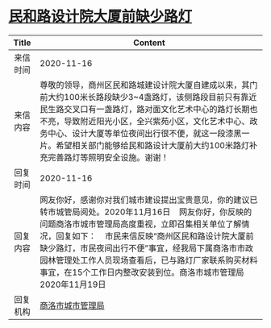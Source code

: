 # [民和路设计院大厦前缺少路灯](http://www.shangluo.gov.cn/zmhd/ldxxxx.jsp?urltype=leadermail.LeaderMailContentUrl&wbtreeid=1112&leadermailid=6619)

| Title |                                                                                                    Content                                                                                                     |
|:-----:|----------------------------------------------------------------------------------------------------------------------------------------------------------------------------------------------------------------|
| 来信时间  | 2020-11-16                                                                                                                                                                                                     |
| 来信内容  | 尊敬的领导，商州区民和路城建设计院大厦自建成以来，其门前大约100米长路段缺少3~4盏路灯，该侧路段目前只有靠近民生路交叉口有一盏路灯，路对面文化艺术中心的路灯长期也不亮，导致附近阳光小区，全兴紫苑小区，文化艺术中心、政务中心、设计大厦等单位夜间出行很不便，就这一段漆黑一片。希望相关部门能够给民和路设计大厦前大约100米路灯补充完善路灯等照明安全设施。谢谢！                           |
| 回复时间  | 2020-11-16                                                                                                                                                                                                     |
| 回复内容  | 网友你好，感谢你对我们城市建设提出宝贵意见，你的建议已转市城管局阅处。2020年11月16日    网友你好，你反映的问题商洛市城市管理局高度重视，立即召集相关单位了解情况，回复如下：    市民来信反映“商州区民和路设计院大厦前缺少路灯，市民夜间出行不便”事宜，经我局下属商洛市市政园林管理处工作人员现场查看后，已与路灯厂家联系购买材料事宜，在15个工作日内整改安装到位。商洛市城市管理局2020年11月19日 |
| 回复机构  | [商洛市城市管理局](../../category/agencies/商洛市城市管理局.md)                                                                                                                                                                |